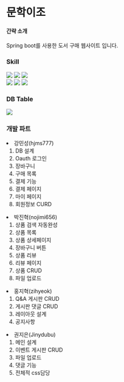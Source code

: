 # 문학이조

<h4>간략 소개</h4>
Spring boot를 사용한 도서 구매 웹사이트 입니다.

### Skill
<div>
<img src="https://img.shields.io/badge/Java-yellow?style=flat-square&logo=java&logoColor=white"/>
<img src="https://img.shields.io/badge/SpringBoot-6DB33F?style=flat&logo=springboot&logoColor=white"/>
<img src="https://img.shields.io/badge/OracleDB-F80000?style=flat&logo=oracle&logoColor=white"/> <br/>
<img src="https://img.shields.io/badge/HTML5-E34F26?style=flat-square&logo=HTML5&logoColor=white"/>
<img src="https://img.shields.io/badge/CSS3-1572B6?style=flat-square&logo=CSS3&logoColor=white"/>
<img src="https://img.shields.io/badge/JavaScript-F7DF1E?style=flat&logo=javascript&logoColor=white"/>
<div/>

### DB Table
<img src="https://user-images.githubusercontent.com/118984293/236609330-61e088c5-9ed7-4e3a-bc8a-b2d7c788570a.png"/>

### 개발 파트
<div>
    <li>강민성(hjms777)
      <ol>
        <li>DB 설계</li>
        <li>Oauth 로그인</li>
        <li>장바구니</li>
        <li>구매 목록</li>
        <li>결제 기능</li>
        <li>결제 페이지</li>
        <li>마이 페이지</li>
        <li>회원정보 CURD</li>
      </ol>
    </li>
    <li>박진혁(nojimi656)
      <ol>
        <li>상품 검색 자동완성</li>
        <li>상품 목록</li>
        <li>상품 상세페이지</li>
        <li>장바구니 버튼</li>
        <li>상품 리뷰</li>
        <li>리뷰 페이지</li>
        <li>상품 CRUD</li>
        <li>파일 업로드</li>
      </ol>
    </li>
    <li>홍지혁(zihyeok)
      <ol>
        <li>Q&A 게시판 CRUD</li>
        <li>게시판 댓글 CRUD</li>
        <li>레이아웃 설계</li>
        <li>공지사항</li>
      </ol>
    </li>
    <li>권지은(Jinydubu)
      <ol>
        <li>메인 설계</li>
        <li>이벤트 게시판 CRUD</li>
        <li>파일 업로드</li>
        <li>댓글 기능</li>
        <li>전체적 css담당</li>
      </ol>
    </li>
<div/>
